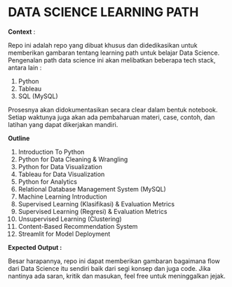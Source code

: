 # **DATA SCIENCE LEARNING PATH**

**Context** :

Repo ini adalah repo yang dibuat khusus dan didedikasikan untuk memberikan gambaran tentang learning path untuk belajar Data Science. Pengenalan path data science ini akan melibatkan beberapa tech stack, antara lain :
1. Python
2. Tableau
3. SQL (MySQL)

Prosesnya akan didokumentasikan secara clear dalam bentuk notebook. Setiap waktunya juga akan ada pembaharuan materi, case, contoh, dan latihan yang dapat dikerjakan mandiri. 

**Outline**
1. Introduction To Python
2. Python for Data Cleaning & Wrangling
3. Python for Data Visualization
4. Tableau for Data Visualization
5. Python for Analytics
6. Relational Database Management System (MySQL)
7. Machine Learning Introduction
8. Supervised Learning (Klasifikasi) & Evaluation Metrics
9. Supervised Learning (Regresi) & Evaluation Metrics
10. Unsupervised Learning (Clustering)
11. Content-Based Recommendation System
12. Streamlit for Model Deployment

**Expected Output :**

Besar harapannya, repo ini dapat memberikan gambaran bagaimana flow dari Data Science itu sendiri baik dari segi konsep dan juga code. Jika nantinya ada saran, kritik dan masukan, feel free untuk meninggalkan jejak.

